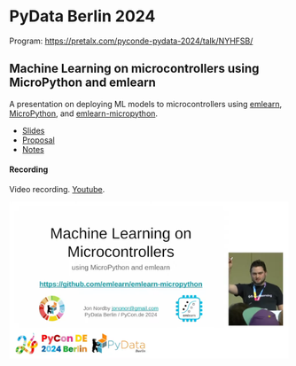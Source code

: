 
# PyData Berlin 2024

Program: https://pretalx.com/pyconde-pydata-2024/talk/NYHFSB/

## Machine Learning on microcontrollers using MicroPython and emlearn

A presentation on deploying ML models to microcontrollers using
[emlearn](https://github.com/emlearn/emlearn),
[MicroPython](https://micropython.org),
and [emlearn-micropython](https://github.com/emlearn/emlearn-micropython).

- [Slides](./emlearn-micropython-PyDataBerlin2024.pptx)
- [Proposal](./proposal.md)
- [Notes](./notes.md)

#### Recording


Video recording. [Youtube](https://www.youtube.com/watch?v=S3GjLr0ZIE0).

[![Watch the video](cover_medium.png)](https://www.youtube.com/watch?v=S3GjLr0ZIE0)

